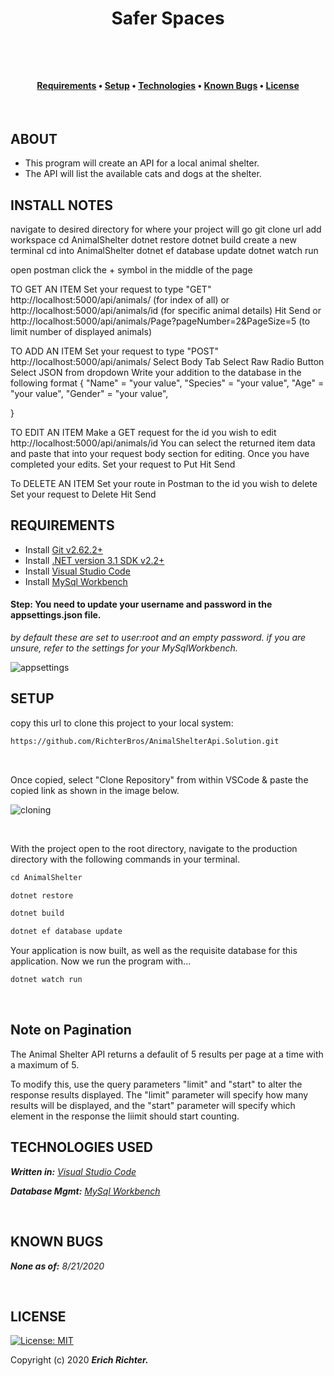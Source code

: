 **<h1 align = "center">Safer Spaces**

<br>

<h4 align = "center">
  <a href="#requirements">Requirements</a> •
  <a href="#setup">Setup</a> •
  <a href="#technologies-used">Technologies</a> •
  <a href="#known-bugs">Known Bugs</a> •  
  <a href="#license">License</a></h4>

<br>

## **ABOUT**

- This program will create an API for a local animal shelter.
- The API will list the available cats and dogs at the shelter.

## **INSTALL NOTES**

navigate to desired directory for where your project will go
git clone url
add workspace
cd AnimalShelter
dotnet restore
dotnet build
create a new terminal
cd into AnimalShelter
dotnet ef database update
dotnet watch run

open postman
click the + symbol in the middle of the page

TO GET AN ITEM
Set your request to type "GET"
http://localhost:5000/api/animals/ (for index of all)
or
http://localhost:5000/api/animals/id (for specific animal details)
Hit Send
or
http://localhost:5000/api/animals/Page?pageNumber=2&PageSize=5 (to limit number of displayed animals)

TO ADD AN ITEM
Set your request to type "POST"
http://localhost:5000/api/animals/
Select Body Tab
Select Raw Radio Button
Select JSON from dropdown
Write your addition to the database in the following format
{
"Name" = "your value",
"Species" = "your value",
"Age" = "your value",
"Gender" = "your value",

}

TO EDIT AN ITEM
Make a GET request for the id you wish to edit
http://localhost:5000/api/animals/id
You can select the returned item data and paste that into your request body section for editing.
Once you have completed your edits.
Set your request to Put
Hit Send

To DELETE AN ITEM
Set your route in Postman to the id you wish to delete
Set your request to Delete
Hit Send

## **REQUIREMENTS**

- Install [Git v2.62.2+](https://git-scm.com/downloads/)
- Install [.NET version 3.1 SDK v2.2+](https://dotnet.microsoft.com/download/dotnet-core/2.2)
- Install [Visual Studio Code](https://code.visualstudio.com/)
- Install [MySql Workbench](https://www.mysql.com/products/workbench/)

#### Step: **You need to update your username and password in the appsettings.json file.**

_by default these are set to user:root and an empty password. if you are unsure, refer to the settings for your MySqlWorkbench._

![appsettings](https://coding-assets.s3-us-west-2.amazonaws.com/img/app-settings.png)

## **SETUP**

copy this url to clone this project to your local system:

```html
https://github.com/RichterBros/AnimalShelterApi.Solution.git
```

<br>

Once copied, select "Clone Repository" from within VSCode & paste the copied link as shown in the image below.

![cloning](https://coding-assets.s3-us-west-2.amazonaws.com/img/clone-github2.gif 'Cloning from Github within VSCode')

<br>

With the project open to the root directory, navigate to the production directory with the following commands in your terminal.

```js
cd AnimalShelter
```

```js
dotnet restore
```

```js
dotnet build
```

```js
dotnet ef database update
```

Your application is now built, as well as the requisite database for this application. Now we run the program with...

```js
dotnet watch run
```

<br>

## **Note on Pagination**

The Animal Shelter API returns a defaulit of 5 results per page at a time with a maximum of 5.

To modify this, use the query parameters "limit" and "start" to alter the response results displayed. The "limit" parameter will specify how many results will be displayed, and the "start" parameter will specify which element in the response the liimit should start counting.
<br>

## **TECHNOLOGIES USED**

_**Written in:** [Visual Studio Code](https://code.visualstudio.com/)_

_**Database Mgmt:** [MySql Workbench](https://www.mysql.com/products/workbench/)_

<br>

## **KNOWN BUGS**

_**None as of:** 8/21/2020_

<br>

## **LICENSE**

[![License: MIT](https://img.shields.io/badge/License-MIT-yellow.svg)](https://opensource.org/licenses/MIT)

Copyright (c) 2020 **_Erich Richter._**
